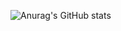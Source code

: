 ![Anurag's GitHub stats](https://github-readme-stats.vercel.app/api?username=rladmsgki&show_icons=true&theme=radical)
